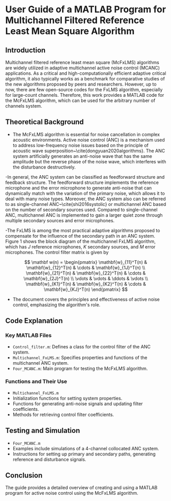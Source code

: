 # User Guide of a MATLAB Program for Multichannel Filtered Reference Least Mean Square Algorithm

## Introduction
Multichannel filtered reference least mean square (McFxLMS) algorithms are widely utilized in adaptive multichannel active noise control (MCANC) applications. As a critical and high-computationally efficient adaptive critical algorithm, it also typically works as a benchmark for comparative studies of the new algorithms proposed by peers and researchers. However, up to now, there are few open-source codes for the FxLMS algorithm, especially for large-count channels. Therefore, this work provides a MATLAB code for the McFxLMS algorithm, which can be used for the arbitrary number of channels system.

## Theoretical Background
- The McFxLMS algorithm is essential for noise cancellation in complex acoustic environments.
Active noise control (ANC) is a mechanism used to address low-frequency noise issues based on the principle of acoustic wave superposition~\cite{dongyuan2020algorithms}. The ANC system artificially generates an anti-noise wave that has the same amplitude but the reverse phase of the noise wave, which interferes with the disturbance destructively.

-In general, the ANC system can be classified as feedforward structure and feedback structure. The feedforward structure implements the reference microphone and the error microphone to generate anti-noise that can dynamically match with the variation of the primary noise, which allows it to deal with many noise types. Moreover, the ANC system also can be referred to as single-channel ANC~\cite{shi2016systolic} or multichannel ANC based on the number of secondary sources used. Compared to single-channel ANC, multichannel ANC is implemented to gain a larger quiet zone through multiple secondary sources and error microphones. 

-The FxLMS is among the most practical adaptive algorithms proposed to compensate for the influence of the secondary path in an ANC system. Figure 1 shows the block diagram of the multichannel FxLMS algorithm, which has $J$ reference microphones, $K$ secondary sources, and $M$ error microphones. The control filter matrix is given by  

$$
\mathbf w(n) = \begin{pmatrix}
\mathbf{w}_{11}^T(n) & \mathbf{w}_{12}^T(n) & \cdots & \mathbf{w}_{1J}^T(n) \\
        \mathbf{w}_{21}^T(n) & \mathbf{w}_{22}^T(n) & \cdots & \mathbf{w}_{2J}^T(n) \\
        \vdots & \vdots & \ddots & \vdots \\
        \mathbf{w}_{K1}^T(n) & \mathbf{w}_{K2}^T(n) & \cdots & \mathbf{w}_{KJ}^T(n)
\end{pmatrix} 
$$

- The document covers the principles and effectiveness of active noise control, emphasizing the algorithm's role.

## Code Explanation
### Key MATLAB Files
- `Control_filter.m`: Defines a class for the control filter of the ANC system.
- `Multichannel_FxLMS.m`: Specifies properties and functions of the multichannel ANC system.
- `Four_MCANC.m`: Main program for testing the McFxLMS algorithm.

### Functions and Their Use
- `Multichannel_FxLMS.m`
- Initialization functions for setting system properties.
- Functions for generating anti-noise signals and updating filter coefficients.
- Methods for retrieving control filter coefficients.

## Testing and Simulation
- `Four_MCANC.m`
- Examples include simulations of a 4-channel collocated ANC system.
- Instructions for setting up primary and secondary paths, generating reference and disturbance signals.

## Conclusion
The guide provides a detailed overview of creating and using a MATLAB program for active noise control using the McFxLMS algorithm.
